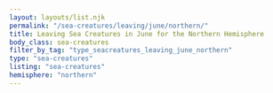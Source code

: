 ```yaml
---
layout: layouts/list.njk
permalink: "/sea-creatures/leaving/june/northern/"
title: Leaving Sea Creatures in June for the Northern Hemisphere
body_class: sea-creatures
filter_by_tag: "type_seacreatures_leaving_june_northern"
type: "sea-creatures"
listing: "sea-creatures"
hemisphere: "northern"
---
```


